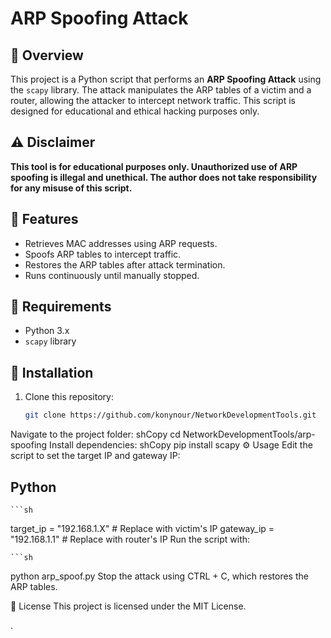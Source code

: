 
# ARP Spoofing Attack

## 📌 Overview
This project is a Python script that performs an **ARP Spoofing Attack** using the `scapy` library. The attack manipulates the ARP tables of a victim and a router, allowing the attacker to intercept network traffic. This script is designed for educational and ethical hacking purposes only.

## ⚠️ Disclaimer
**This tool is for educational purposes only. Unauthorized use of ARP spoofing is illegal and unethical. The author does not take responsibility for any misuse of this script.**

## 🚀 Features
- Retrieves MAC addresses using ARP requests.
- Spoofs ARP tables to intercept traffic.
- Restores the ARP tables after attack termination.
- Runs continuously until manually stopped.

## 📂 Requirements
- Python 3.x
- `scapy` library

## 🔧 Installation
1. Clone this repository:
   ```sh
   git clone https://github.com/konynour/NetworkDevelopmentTools.git
Navigate to the project folder:
shCopy
cd NetworkDevelopmentTools/arp-spoofing
Install dependencies:
shCopy
pip install scapy
⚙️ Usage
Edit the script to set the target IP and gateway IP:
 ## Python
    ```sh
target_ip = "192.168.1.X"  # Replace with victim's IP
gateway_ip = "192.168.1.1"  # Replace with router's IP
Run the script with:
 
    ```sh
python arp_spoof.py
Stop the attack using CTRL + C, which restores the ARP tables.


📜 License
This project is licensed under the MIT License.

.